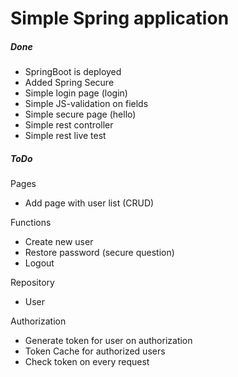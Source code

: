 # Simple Spring application

##### Done

* SpringBoot is deployed 
* Added Spring Secure
* Simple login page (login)
* Simple JS-validation on fields
* Simple secure page (hello)
* Simple rest controller
* Simple rest live test

##### ToDo

Pages
* Add page with user list (CRUD)

Functions
* Create new user
* Restore password (secure question)
* Logout

Repository
* User

Authorization
* Generate token for user on authorization
* Token Cache for authorized users
* Check token on every request